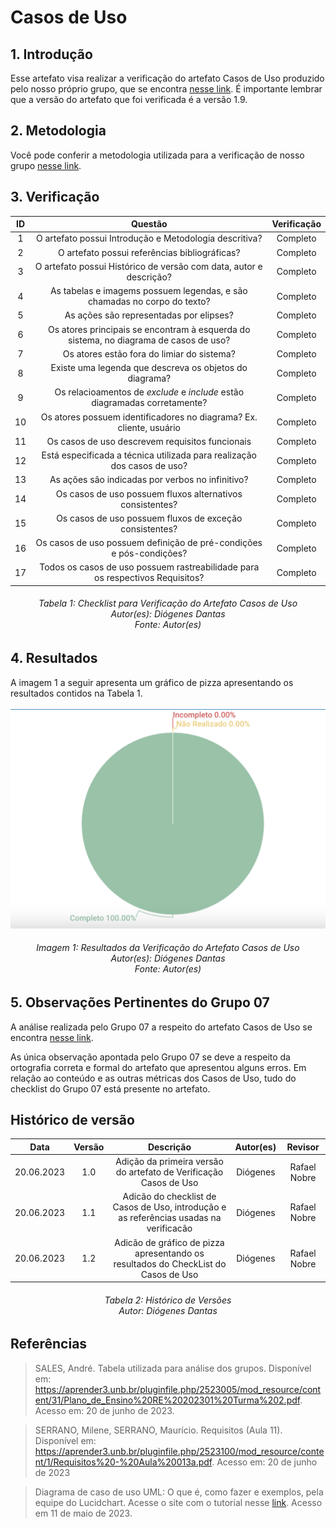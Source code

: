# Casos de Uso

## 1. Introdução
Esse artefato visa realizar a verificação do artefato Casos de Uso produzido pelo nosso próprio grupo, que se encontra [nesse link](https://requisitos-de-software.github.io/2023.1-Twitch/modelagem/usecase/).
É importante lembrar que a versão do artefato que foi verificada é a versão 1.9. 

## 2. Metodologia
Você pode conferir a metodologia utilizada para a verificação de nosso grupo [nesse link](https://requisitos-de-software.github.io/2023.1-Twitch/verificacao_grupo01/planejamento/).

## 3. Verificação

|ID|Questão|Verificação|
|:-:|:-:|:-:|
|1|O artefato possui Introdução e Metodologia descritiva?|Completo|
|2|O artefato possui referências bibliográficas?|Completo|
|3|O artefato possui Histórico de versão com data, autor e descrição?|Completo|
|4|As tabelas e imagems possuem legendas, e são chamadas no corpo do texto?|Completo|
|5|As ações são representadas por elipses?|Completo|
|6|Os atores principais se encontram à esquerda do sistema, no diagrama de casos de uso?|Completo|
|7|Os atores estão fora do limiar do sistema?|Completo|
|8|Existe uma legenda que descreva os objetos do diagrama?|Completo|
|9|Os relacioamentos de _exclude_ e _include_ estão diagramadas corretamente?|Completo|
|10|Os atores possuem identificadores no diagrama? Ex. cliente, usuário|Completo|
|11|Os casos de uso descrevem requisitos funcionais|Completo|
|12|Está especificada a técnica utilizada para realização dos casos de uso?|Completo|
|13|As ações são indicadas por verbos no infinitivo?|Completo|
|14|Os casos de uso possuem fluxos alternativos consistentes?|Completo|
|15|Os casos de uso possuem fluxos de exceção consistentes?|Completo|
|16|Os casos de uso possuem definição de pré-condições e pós-condições?|Completo|
|17|Todos os casos de uso possuem rastreabilidade para os respectivos Requisitos?|Completo|


<h6 align = "center"> Tabela 1: Checklist para Verificação do Artefato Casos de Uso
<br> Autor(es): Diógenes Dantas
<br>Fonte: Autor(es)</h6>

## 4. Resultados
A imagem 1 a seguir apresenta um gráfico de pizza apresentando os resultados contidos na Tabela 1.

![Resultados Casos_de_Uso](./imagens/resultado_casosdeuson.png)
<h6 align = "center"> Imagem 1: Resultados da Verificação do Artefato Casos de Uso
<br> Autor(es): Diógenes Dantas
<br>Fonte: Autor(es)</h6>

## 5. Observações Pertinentes do Grupo 07
A análise realizada pelo Grupo 07 a respeito do artefato Casos de Uso se encontra [nesse link](https://requisitos-de-software.github.io/2023.1-Petz/analise/teste/casosDeUso/).

As única observação apontada pelo Grupo 07 se deve a respeito da ortografia correta e formal do artefato que apresentou alguns erros. Em relação ao conteúdo e as outras métricas dos Casos de Uso, tudo do checklist do Grupo 07 está presente no artefato. 

## Histórico de versão
|    Data    | Versão | Descrição                                                                      | Autor(es)  | Revisor  |
| :--------: | :----: | :----------------------------------------------------------------------------: | :--------: | :------: |
| 20.06.2023 | 1.0    | Adição da primeira versão do artefato de Verificação Casos de Uso |   Diógenes   | Rafael Nobre  |
| 20.06.2023 | 1.1    | Adicão do checklist de Casos de Uso, introdução e as referências usadas na verificacão |   Diógenes   | Rafael Nobre  |
| 20.06.2023 | 1.2    | Adicão de gráfico de pizza apresentando os resultados do CheckList do Casos de Uso |   Diógenes   | Rafael Nobre |

<h6 align = "center"> Tabela 2: Histórico de Versões
<br> Autor: Diógenes Dantas </h6>

## Referências

>SALES, André. Tabela utilizada para análise dos grupos. Disponível em: https://aprender3.unb.br/pluginfile.php/2523005/mod_resource/content/31/Plano_de_Ensino%20RE%20202301%20Turma%202.pdf. Acesso em: 20 de junho de 2023.

>SERRANO, Milene, SERRANO, Maurício. Requisitos (Aula 11). Disponível em: https://aprender3.unb.br/pluginfile.php/2523100/mod_resource/content/1/Requisitos%20-%20Aula%20013a.pdf. Acesso em: 20 de junho de 2023

> Diagrama de caso de uso UML: O que é, como fazer e exemplos, pela equipe do Lucidchart. Acesse o site com o tutorial nesse [link](https://www.lucidchart.com/pages/pt/diagrama-de-caso-de-uso-uml). Acesso em 11 de maio de 2023.
